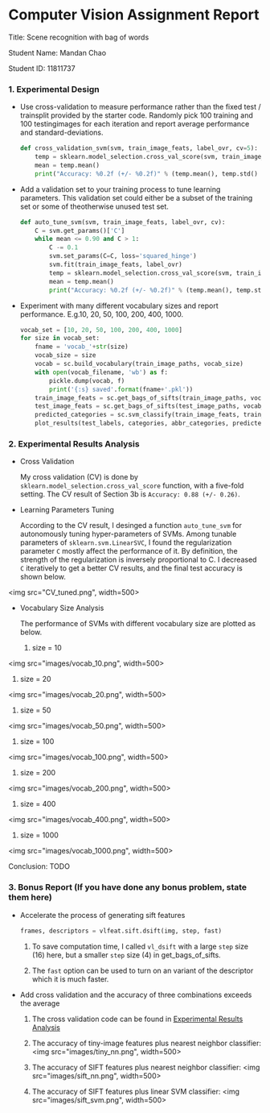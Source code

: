 # Computer Vision Assignment Report

Title: Scene recognition with bag of words

Student Name: Mandan Chao

Student ID: 11811737

### 1. Experimental Design

- Use cross-validation to measure performance rather than the fixed test / trainsplit provided by the starter code. Randomly pick 100 training and 100 testingimages for each iteration and report average performance and standard-deviations.

    ```python
    def cross_validation_svm(svm, train_image_feats, label_ovr, cv=5):
        temp = sklearn.model_selection.cross_val_score(svm, train_image_feats, label_ovr, cv=cv)
        mean = temp.mean()
        print("Accuracy: %0.2f (+/- %0.2f)" % (temp.mean(), temp.std() * 2))
    ```

- Add a validation set to your training process to tune learning parameters. This validation set could either be a subset of the training set or some of theotherwise unused test set.

    ```python
    def auto_tune_svm(svm, train_image_feats, label_ovr, cv):
        C = svm.get_params()['C']
        while mean <= 0.90 and C > 1:
            C -= 0.1
            svm.set_params(C=C, loss='squared_hinge')
            svm.fit(train_image_feats, label_ovr)
            temp = sklearn.model_selection.cross_val_score(svm, train_image_feats, label_ovr, cv=cv)
            mean = temp.mean()
            print("Accuracy: %0.2f (+/- %0.2f)" % (temp.mean(), temp.std() * 2))
    ```

- Experiment with many different vocabulary sizes and report performance. E.g.10, 20, 50, 100, 200, 400, 1000.

    ```python
    vocab_set = [10, 20, 50, 100, 200, 400, 1000]
    for size in vocab_set:
        fname = 'vocab_'+str(size)
        vocab_size = size
        vocab = sc.build_vocabulary(train_image_paths, vocab_size)
        with open(vocab_filename, 'wb') as f:
            pickle.dump(vocab, f)
            print('{:s} saved'.format(fname+'.pkl'))
        train_image_feats = sc.get_bags_of_sifts(train_image_paths, vocab_filename)
        test_image_feats = sc.get_bags_of_sifts(test_image_paths, vocab_filename)
        predicted_categories = sc.svm_classify(train_image_feats, train_labels, test_image_feats)
        plot_results(test_labels, categories, abbr_categories, predicted_categories, fname+'.png')
    ```

### 2. Experimental Results Analysis

- Cross Validation

    My cross validation (CV) is done by `sklearn.model_selection.cross_val_score` function, with a five-fold setting. The CV result of Section 3b is `Accuracy: 0.88 (+/- 0.26)`.

- Learning Parameters Tuning

    According to the CV result, I desinged a function `auto_tune_svm` for autonomously tuning hyper-parameters of SVMs. Among tunable parameters of `sklearn.svm.LinearSVC`, I found the regularization parameter `C` mostly affect the performance of it. By definition, the strength of the regularization is inversely proportional to C. I decreased `C` iteratively to get a better CV results, and the final test accuracy is shown below.

<img src="CV_tuned.png", width=500>


- Vocabulary Size Analysis

    The performance of SVMs with different vocabulary size are plotted as below.

    1. size = 10
    
<img src="images/vocab_10.png", width=500>

1. size = 20
    
<img src="images/vocab_20.png", width=500>

1. size = 50

<img src="images/vocab_50.png", width=500>

1. size = 100

<img src="images/vocab_100.png", width=500>

1. size = 200

<img src="images/vocab_200.png", width=500>

1. size = 400

<img src="images/vocab_400.png", width=500>

1. size = 1000

<img src="images/vocab_1000.png", width=500>

Conclusion: TODO

### 3. Bonus Report (If you have done any bonus problem, state them here)

- Accelerate the process of generating sift features

    ```python
    frames, descriptors = vlfeat.sift.dsift(img, step, fast)
    ```
    1. To save computation time, I called `vl_dsift` with a large `step` size (16) here, but a smaller `step` size (4) in get_bags_of_sifts.

    1. The `fast` option can be used to turn on an variant of the descriptor which it is much faster.

- Add cross validation and the accuracy of three combinations exceeds the average

    1. The cross validation code can be found in [Experimental Results Analysis](#experimental-results-analysis)
    1. The accuracy of tiny-image features plus nearest neighbor classifier:
        <img src="images/tiny_nn.png", width=500>
        
    1. The accuracy of SIFT features plus nearest neighbor classifier:
        <img src="images/sift_nn.png", width=500>

    1. The accuracy of SIFT features plus linear SVM classifier:
        <img src="images/sift_svm.png", width=500>


